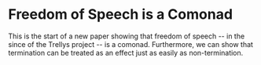 Freedom of Speech is a Comonad
==============================

This is the start of a new paper showing that freedom of speech -- in
the since of the Trellys project -- is a comonad.  Furthermore, we can
show that termination can be treated as an effect just as easily as
non-termination.